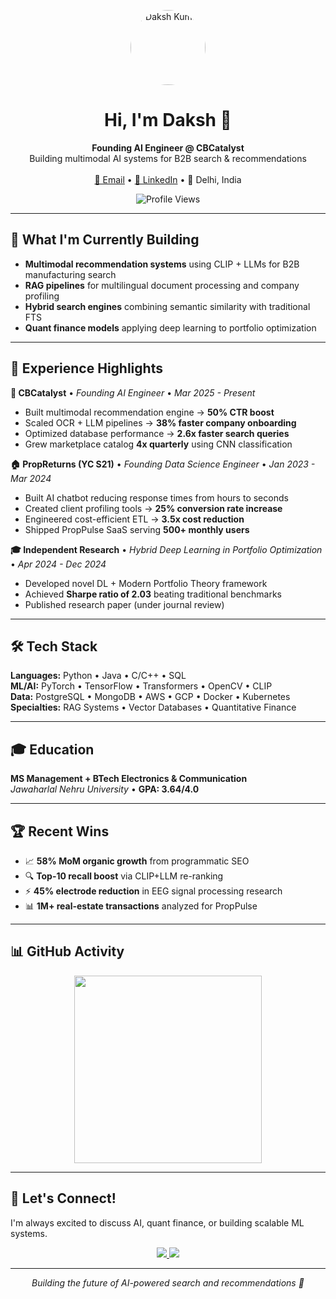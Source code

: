 <!-- Profile Header -->
<p align="center">
  <img src="https://avatars.githubusercontent.com/u/42321349?v=4" alt="Daksh Kumar" width="120" height="120" style="border-radius: 50%;" />
</p>

<h1 align="center">Hi, I'm Daksh 👋</h1>

<p align="center">
  <strong>Founding AI Engineer @ CBCatalyst</strong><br/>
  Building multimodal AI systems for B2B search & recommendations
  <br/><br/>
  <a href="mailto:dakshdhull@gmail.com">📧 Email</a> •
  <a href="https://www.linkedin.com/in/daksh1069/">💼 LinkedIn</a> •
  📍 Delhi, India
</p>

<p align="center">
  <img src="https://komarev.com/ghpvc/?username=daksh1069&style=flat-square&color=blue" alt="Profile Views" />
</p>

---

## 🚀 What I'm Currently Building

- **Multimodal recommendation systems** using CLIP + LLMs for B2B manufacturing search
- **RAG pipelines** for multilingual document processing and company profiling  
- **Hybrid search engines** combining semantic similarity with traditional FTS
- **Quant finance models** applying deep learning to portfolio optimization

---

## 💼 Experience Highlights

**🏢 CBCatalyst** • *Founding AI Engineer* • *Mar 2025 - Present*
- Built multimodal recommendation engine → **50% CTR boost**
- Scaled OCR + LLM pipelines → **38% faster company onboarding**
- Optimized database performance → **2.6x faster search queries**
- Grew marketplace catalog **4x quarterly** using CNN classification

**🏠 PropReturns (YC S21)** • *Founding Data Science Engineer* • *Jan 2023 - Mar 2024*
- Built AI chatbot reducing response times from hours to seconds
- Created client profiling tools → **25% conversion rate increase**
- Engineered cost-efficient ETL → **3.5x cost reduction**
- Shipped PropPulse SaaS serving **500+ monthly users**

**🎓 Independent Research** • *Hybrid Deep Learning in Portfolio Optimization* • *Apr 2024 - Dec 2024*
- Developed novel DL + Modern Portfolio Theory framework
- Achieved **Sharpe ratio of 2.03** beating traditional benchmarks
- Published research paper (under journal review)

---

## 🛠️ Tech Stack

**Languages:** Python • Java • C/C++ • SQL  
**ML/AI:** PyTorch • TensorFlow • Transformers • OpenCV • CLIP  
**Data:** PostgreSQL • MongoDB • AWS • GCP • Docker • Kubernetes  
**Specialties:** RAG Systems • Vector Databases • Quantitative Finance

---

## 🎓 Education

**MS Management + BTech Electronics & Communication**  
*Jawaharlal Nehru University* • **GPA: 3.64/4.0**

---

## 🏆 Recent Wins

- 📈 **58% MoM organic growth** from programmatic SEO
- 🔍 **Top-10 recall boost** via CLIP+LLM re-ranking  
- ⚡ **45% electrode reduction** in EEG signal processing research
- 📊 **1M+ real-estate transactions** analyzed for PropPulse

---

## 📊 GitHub Activity

<p align="center">
  <img src="https://github-readme-activity-graph.vercel.app/graph?username=daksh1069&theme=github-compact&hide_border=true" height="300" />
</p>

---

## 🤝 Let's Connect!

I'm always excited to discuss AI, quant finance, or building scalable ML systems.

<p align="center">
  <a href="mailto:dakshdhull@gmail.com">
    <img src="https://img.shields.io/badge/Email-EA4335?style=for-the-badge&logo=gmail&logoColor=white" />
  </a>
  <a href="https://www.linkedin.com/in/daksh1069/">
    <img src="https://img.shields.io/badge/LinkedIn-0A66C2?style=for-the-badge&logo=linkedin&logoColor=white" />
  </a>
</p>

---

<p align="center">
  <em>Building the future of AI-powered search and recommendations 🤖</em>
</p>

